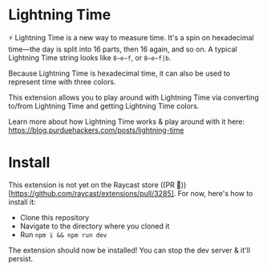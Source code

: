 # Lightning Time

⚡️ Lightning Time is a new way to measure time. It's a spin on hexadecimal time—the day is split into 16 parts, then 16 again, and so on. A typical Lightning Time string looks like `8~e~f`, or `8~e~f|b`.

Because Lightning Time is hexadecimal time, it can also be used to represent time with three colors.

This extension allows you to play around with Lightning Time via converting to/from Lightning Time and getting Lightning Time colors.

Learn more about how Lightning Time works & play around with it here: https://blog.purduehackers.com/posts/lightning-time

# Install

This extension is not yet on the Raycast store ((PR 🙏))[https://github.com/raycast/extensions/pull/3285]. For now, here's how to install it:

- Clone this repository
- Navigate to the directory where you cloned it
- Run `npm i && npm run dev`

The extension should now be installed! You can stop the dev server & it'll persist.

